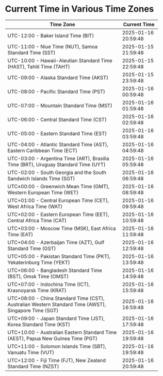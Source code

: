 # Current Time in Various Time Zones

| Time Zone | Current Time |
|-----------|--------------|
| UTC-12:00 - Baker Island Time (BIT) | 2025-01-16 20:59:48 |
| UTC-11:00 - Niue Time (NUT), Samoa Standard Time (SST) | 2025-01-15 21:59:48 |
| UTC-10:00 - Hawaii-Aleutian Standard Time (HAST), Tahiti Time (TAHT) | 2025-01-15 22:59:48 |
| UTC-09:00 - Alaska Standard Time (AKST) | 2025-01-15 23:59:48 |
| UTC-08:00 - Pacific Standard Time (PST) | 2025-01-16 00:59:48 |
| UTC-07:00 - Mountain Standard Time (MST) | 2025-01-16 01:59:48 |
| UTC-06:00 - Central Standard Time (CST) | 2025-01-16 02:59:48 |
| UTC-05:00 - Eastern Standard Time (EST) | 2025-01-16 03:59:48 |
| UTC-04:00 - Atlantic Standard Time (AST), Eastern Caribbean Time (ECT) | 2025-01-16 04:59:48 |
| UTC-03:00 - Argentina Time (ART), Brasília Time (BRT), Uruguay Standard Time (UYT) | 2025-01-16 05:59:48 |
| UTC-02:00 - South Georgia and the South Sandwich Islands Time (SGT) | 2025-01-16 06:59:48 |
| UTC±00:00 - Greenwich Mean Time (GMT), Western European Time (WET) | 2025-01-16 08:59:48 |
| UTC+01:00 - Central European Time (CET), West Africa Time (WAT) | 2025-01-16 09:59:48 |
| UTC+02:00 - Eastern European Time (EET), Central Africa Time (CAT) | 2025-01-16 10:59:48 |
| UTC+03:00 - Moscow Time (MSK), East Africa Time (EAT) | 2025-01-16 11:59:48 |
| UTC+04:00 - Azerbaijan Time (AZT), Gulf Standard Time (GST) | 2025-01-16 12:59:48 |
| UTC+05:00 - Pakistan Standard Time (PKT), Yekaterinburg Time (YEKT) | 2025-01-16 13:59:48 |
| UTC+06:00 - Bangladesh Standard Time (BST), Omsk Time (OMST) | 2025-01-16 14:59:48 |
| UTC+07:00 - Indochina Time (ICT), Krasnoyarsk Time (KRAT) | 2025-01-16 15:59:48 |
| UTC+08:00 - China Standard Time (CST), Australian Western Standard Time (AWST), Singapore Time (SGT) | 2025-01-16 16:59:48 |
| UTC+09:00 - Japan Standard Time (JST), Korea Standard Time (KST) | 2025-01-16 17:59:48 |
| UTC+10:00 - Australian Eastern Standard Time (AEST), Papua New Guinea Time (PGT) | 2025-01-16 19:59:48 |
| UTC+11:00 - Solomon Islands Time (SBT), Vanuatu Time (VUT) | 2025-01-16 19:59:48 |
| UTC+12:00 - Fiji Time (FJT), New Zealand Standard Time (NZST) | 2025-01-16 20:59:48 |
